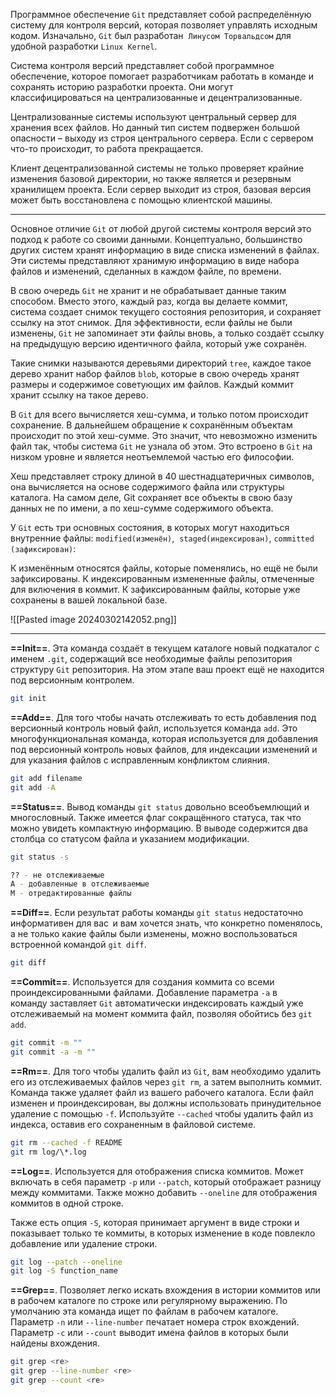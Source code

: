Программное обеспечение `Git` представляет собой распределённую систему для контроля версий, которая позволяет управлять исходным кодом. Изначально, `Git` был разработан  `Линусом Торвальдсом` для удобной разработки `Linux Kernel`.

Система контроля версий представляет собой программное обеспечение, которое помогает разработчикам работать в команде и сохранять историю разработки проекта.
Они могут классифицироваться на централизованные и децентрализованные.

Централизованные системы используют центральный сервер для хранения всех файлов. Но данный тип систем подвержен большой опасности – выходу из строя центрального сервера. Если с сервером что-то происходит, то работа прекращается.

Клиент децентрализованной системы не только проверяет крайние изменения базовой директории, но также является и резервным хранилищем проекта. Если сервер выходит из строя, базовая версия может быть восстановлена с помощью клиентской машины.

---

Основное отличие `Git` от любой другой системы контроля версий это подход к работе со своими данными. Концептуально, большинство других систем хранят информацию в виде списка изменений в файлах. Эти системы представляют хранимую информацию в виде набора файлов и изменений, сделанных в каждом файле, по времени.

В свою очередь `Git` не хранит и не обрабатывает данные таким способом. Вместо этого, каждый раз, когда вы делаете коммит, система создает снимок текущего состояния репозитория, и сохраняет ссылку на этот снимок. Для эффективности, если файлы не были изменены, `Git` не запоминает эти файлы вновь, а только создаёт ссылку на предыдущую версию идентичного файла, который уже сохранён.

Такие снимки называются деревьями директорий `tree`, каждое такое дерево хранит набор файлов `blob`, которые в свою очередь хранят размеры и содержимое советующих им файлов. Каждый коммит хранит ссылку на такое дерево.   

В `Git` для всего вычисляется хеш-сумма, и только потом происходит сохранение. В дальнейшем обращение к сохранённым объектам происходит по этой хеш-сумме. Это значит, что невозможно изменить файл так, чтобы система `Git` не узнала об этом. Это встроено в `Git` на низком уровне и является неотъемлемой частью его философии. 

Хеш представляет строку длиной в 40 шестнадцатеричных символов, она вычисляется на основе содержимого файла или структуры каталога. На самом деле, Git сохраняет все объекты в свою базу данных не по имени, а по хеш-сумме содержимого объекта.

У `Git` есть три основных состояния, в которых могут находиться внутренние         файлы: `modified(изменён)`,  `staged(индексирован)`, `committed (зафиксирован)`:

К изменённым относятся файлы, которые поменялись, но ещё не были зафиксированы.
К индексированным измененные файлы, отмеченные для включения в коммит.
К зафиксированным файлы, которые уже сохранены в вашей локальной базе.

![[Pasted image 20240302142052.png]]

---

**==Init==**. Эта команда создаёт в текущем каталоге новый подкаталог с именем `.git`, содержащий все необходимые файлы репозитория структуру `Git` репозитория. На этом этапе ваш проект ещё не находится под версионным контролем.

```sh
git init
```

**==Add==**. Для того чтобы начать отслеживать то есть добавления под версионный контроль новый файл, используется команда `add`. Это многофункциональная команда, которая используется для добавления под версионный контроль новых файлов, для индексации изменений и для указания файлов с исправленным конфликтом слияния.

```sh
git add filename
git add -A
```

**==Status==**. Вывод команды `git status` довольно всеобъемлющий и многословный. Также имеется флаг сокращённого статуса, так что можно увидеть компактную информацию. В выводе содержится два столбца  со статусом файла и указанием модификации.

```sh
git status -s

?? - не отслеживаемые
A - добавленные в отслеживаемые
M - отредактированные файлы
```

**==Diff==**. Если результат работы команды `git status` недостаточно информативен для вас  и вам хочется знать, что конкретно поменялось, а не только какие файлы были изменены, можно воспользоваться встроенной командой `git diff`.

```sh
git diff
```

**==Commit==**. Используется для создания коммита со всеми проиндексированными файлами.
Добавление параметра `-a` в команду заставляет `Git` автоматически индексировать каждый уже отслеживаемый на момент коммита файл, позволяя обойтись без `git add`.

```sh
git commit -m ""
git commit -a -m ""
```

**==Rm==**. Для того чтобы удалить файл из `Git`, вам необходимо удалить его из отслеживаемых файлов через `git rm`, а затем выполнить коммит. Команда также удаляет файл из вашего рабочего каталога. Если файл изменен и проиндексирован, вы должны использовать принудительное удаление с помощью `-f`. Используйте `--cached` чтобы удалить файл из индекса, оставив его сохраненным в файловой системе.

```sh
git rm --cached -f README
git rm log/\*.log
```

**==Log==**. Используется для отображения списка коммитов. Может включать в себя параметр `-p` или `--patch`, который отображает разницу между коммитами. Также можно добавить `--oneline` для отображения коммитов в одной строке.

Также есть опция `-S`, которая принимает аргумент в виде строки и показывает только те коммиты, в которых изменение в коде повлекло добавление или удаление строки. 

```sh
git log --patch --oneline
git log -S function_name
```

**==Grep==**. Позволяет легко искать вхождения в истории коммитов или в рабочем каталоге по строке или регулярному выражению.  По умолчанию эта команда ищет по файлам в рабочем каталоге. Параметр `-n` или `--line-number` печатает номера строк вхождений. Параметр `-с` или `--count` выводит имена файлов в которых были найдены вхождения.

```sh
git grep <re>
git grep --line-number <re>
git grep --count <re>
```